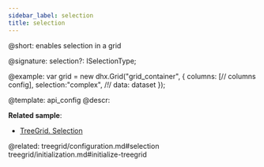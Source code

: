 ```yaml
---
sidebar_label: selection
title: selection
---          
```


@short: enables selection in a grid

@signature: selection?: ISelectionType;

@example: 
var grid = new dhx.Grid("grid_container", {
	columns: [// columns config],
	selection:"complex",  /*!*/
	data: dataset
});

@template:	api_config
@descr: 

**Related sample**:
- [TreeGrid. Selection](https://snippet.dhtmlx.com/v0dyh06q)

@related: treegrid/configuration.md#selection
treegrid/initialization.md#initialize-treegrid